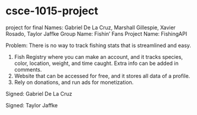 # csce-1015-project
project for final
Names: Gabriel De La Cruz, Marshall Gillespie, Xavier Rosado, Taylor Jaffke
Group Name: Fishin’ Fans
Project Name: FishingAPI

Problem: There is no way to track fishing stats that is streamlined and easy.

1. Fish Registry where you can make an account, and it tracks species, color, location, weight, and time caught. Extra info can be added in comments.
2. Website that can be accessed for free, and it stores all data of a profile.
3. Rely on donations, and run ads for monetization.

Signed: Gabriel De La Cruz

Signed: Taylor Jaffke
